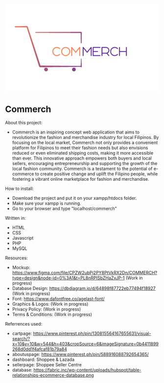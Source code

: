 ![commerchlogo](https://github.com/Louie-Jay/commerch/blob/main/res/HDLogo.png?raw=true)

# Commerch

About this project:
* Commerch is an inspiring concept web application that aims to revolutionize the fashion and merchandise industry for local Filipinos. By focusing on the local market, Commerch not only provides a convenient platform for Filipinos to meet their fashion needs but also envisions reduced or even eliminated shipping costs, making it more accessible than ever. This innovative approach empowers both buyers and local sellers, encouraging entrepreneurship and supporting the growth of the local fashion community. Commerch is a testament to the potential of e-commerce to create positive change and uplift the Filipino people, while fostering a vibrant online marketplace for fashion and merchandise.

How to install:
* Download the project and put it on your xampp/htdocs folder.
* Make sure your xampp is running.
* Go to your browser and type "localhost/commerch"

Written in:
* HTML
* CSS
* Javascript
* PHP
* MySQL

Resources:
* Mockup: https://www.figma.com/file/CPZW2ubPj2PY8PtVkRX2Dn/COMMERCH?type=design&node-id=0%3A1&t=PL8nRPISbZHaZvJP-1 (Work in progress)
* Database Design: https://dbdiagram.io/d/64898f87722eb77494f18927 (Work in progress)
* Font: https://www.dafontfree.co/agelast-font/
* Graphics & Logos:  (Work in progress)
* Privacy Policy: (Work in progress)
* Terms & Conditions: (Work in progress)

Referrences used:
* cartpage: https://www.pinterest.ph/pin/130815564167655631/visual-search/?x=10&y=10&w=544&h=403&cropSource=6&imageSignature=0b4411899268d0dd1f4afcaf81b79a84
* aboutuspage: https://www.pinterest.ph/pin/588916088792654365/
* dashboard: Shoppee & Lazada
* sellerpage: Shoppee Seller Centre
* database: https://fabric.inc/wp-content/uploads/hubspot/table-relationships-ecommerce-database.png
